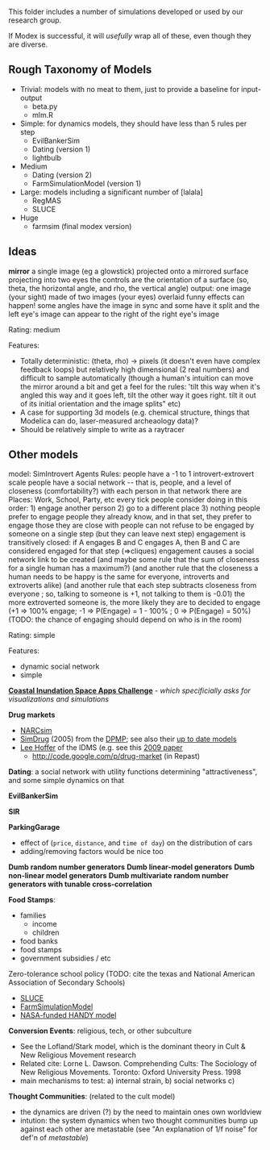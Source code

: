 This folder includes a number of simulations developed or used by our research group.

If Modex is successful, it will _usefully_ wrap all of these, even though they are diverse.

## Rough Taxonomy of Models

* Trivial: models with no meat to them, just to provide a baseline for input-output
  * beta.py
  * mlm.R
* Simple: for dynamics models, they should have less than 5 rules per step
  * EvilBankerSim
  * Dating (version 1) 
  * lightbulb
* Medium
  * Dating (version 2)
  * FarmSimulationModel (version 1)
* Large: models including a significant number of [lalala]
  * RegMAS
  * SLUCE
* Huge
  * farmsim (final modex version)

## Ideas

**mirror**
   a single image (eg a glowstick) projected onto a mirrored surface projecting into two eyes
     the controls are the orientation of a surface (so, theta, the horizontal angle, and rho, the vertical angle)
   output: one image (your sight) made of two images (your eyes) overlaid
     funny effects can happen! some angles have the image in sync and some have it split
       and the left eye's image can appear to the right of the right eye's image

Rating: medium 
  
Features:

 * Totally deterministic: (theta, rho) -> pixels (it doesn't even have complex feedback loops)
     but relatively high dimensional (2 real numbers) and difficult to sample automatically
      (though a human's intuition can move the mirror around a bit and get a feel for the rules: 'tilt this way when it's angled this way and it goes left, tilt the other way it goes right. tilt it out of its initial orientation and the image splits" etc)
 * A case for supporting 3d models (e.g. chemical structure, things that Modelica can do, laser-measured archeaology data)?
 * Should be relatively simple to write as a raytracer
 
## Other models 

model: SimIntrovert
 Agents
   Rules: people have a -1 to 1 introvert-extrovert scale
    people have a social network -- that is, people, and a level of closeness (comfortability?) with each person in that network
    there are Places: Work, School, Party, etc
    every tick people consider doing in this order:
      1) engage another person
      2) go to a different place
      3) nothing
    people prefer to engage people they already know, and in that set, they prefer to engage those they are close with
     people can not refuse to be engaged by someone on a single step (but they can leave next step)
     engagement is transitively closed: if A engages B and C engages A, then B and C are considered engaged for that step (=>cliques)
     engagement causes a social network link to be created
      (and maybe some rule that the sum of closeness for a single human has a maximum?)
      (and another rule that the closeness a human needs to be happy is the same for everyone, introverts and extroverts alike)
      (and another rule that each step subtracts closeness from everyone ; so, talking to someone is +1, not talking to them is -0.01)
   the more extroverted someone is, the more likely they are to decided to engage (+1 => 100% engage; -1 => P(Engage) = 1 - 100% ; 0 => P(Engage) = 50%)
     (TODO: the chance of engaging should depend on who is in the room)

Rating: simple

Features:
 * dynamic social network
 * simple

**[Coastal Inundation Space Apps Challenge](https://2014.spaceappschallenge.org/challenge/coastal-inundation/)** - _which specificially asks for visualizations and simulations_

**Drug markets**

  * [NARCsim](http://staffwww.dcs.shef.ac.uk/people/D.Romano/Romano_NARCSim_ICE-GIC09.pdf)
  * [SimDrug](http://cormas.cirad.fr/en/applica/simDrug.htm) (2005) from the [DPMP](http://www.dpmp.unsw.edu.au/); see also their [up to date models](http://www.dpmp.unsw.edu.au/resource/model)
  * [Lee Hoffer](http://www.case.edu/artsci/anth/PublicationsPresentations.html) of the IDMS (e.g. see this [2009 paper](http://www.seiservices.com/nida/1014059/Materials/06%20Hoffer_Network_workshop.pdf)
    *  http://code.google.com/p/drug-market (in Repast)

**Dating**: a social network with utility functions determining "attractiveness", and some simple dynamics on that

**EvilBankerSim**

**SIR**


**ParkingGarage**
  * effect of (`price`, `distance`, and `time of day`) on the distribution of cars
  * adding/removing factors would be nice too


**Dumb random number generators**
**Dumb linear-model generators**
**Dumb non-linear model generators**
**Dumb multivariate random number generators with tunable cross-correlation**

**Food Stamps**:
  * families
    * income
    * children
  * food banks
  * food stamps
  * government subsidies / etc


Zero-tolerance school policy (TODO: cite the texas and National American Association of Secondary Schools)


* [SLUCE](http://sluce.wici.ca)
* [FarmSimulationModel](https://github.com/n7wilson/FoodSimulationModel)
* [NASA-funded HANDY model](http://www.theguardian.com/environment/earth-insight/2014/mar/14/nasa-civilisation-irreversible-collapse-study-scientists)

**Conversion Events**: religious, tech, or other subculture
  * See the Lofland/Stark model, which is the dominant theory in Cult & New Religious Movement research
  * Related cite: Lorne L. Dawson. Comprehending Cults: The Sociology of New Religious Movements. Toronto: Oxford University Press. 1998
  * main mechanisms to test: a) internal strain, b) social networks c) 

**Thought Communities**: (related to the cult model)
  * the dynamics are driven (?) by the need to maintain ones own worldview
  * intution: the system dynamics when two thought communities bump up against each other are metastable (see "An explanation of 1/f noise" for def'n of _metastable_)
